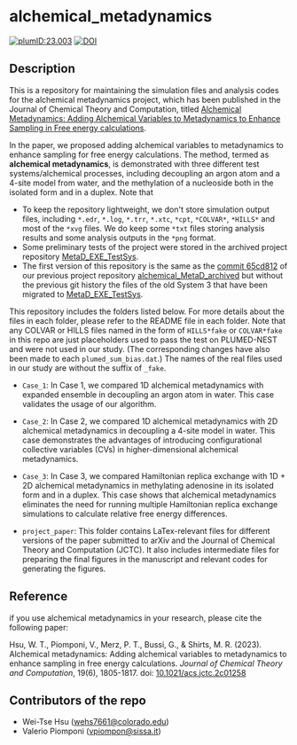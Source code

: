 alchemical_metadynamics
=======================
[//]: # (Badges)
[![plumID:23.003](https://www.plumed-nest.org/eggs/23/003/badge.svg)](https://www.plumed-nest.org/eggs/23/003/)
[![DOI](https://img.shields.io/badge/DOI-10.1021%2Facs.jctc.2c01258-success.svg)](https://doi.org/10.1021/acs.jctc.2c01258)

## Description
This is a repository for maintaining the simulation files and analysis codes for the alchemical metadynamics project, which has been published in the Journal of Chemical Theory and Computation, titled [Alchemical Metadynamics: Adding Alchemical Variables to Metadynamics to Enhance Sampling in Free energy calculations](https://doi.org/10.1021/acs.jctc.2c01258).


In the paper, we proposed adding alchemical variables to metadynamics to enhance sampling for free energy calculations. The method, termed as **alchemical metadynamics**, is demonstrated with three different test systems/alchemical processes, including decoupling an argon atom and a 4-site model from water, and the methylation of a nucleoside both in the isolated form and in a duplex. Note that
- To keep the repository lightweight, we don't store simulation output files, including `*.edr`, `*.log`, `*.trr`, `*.xtc`, `*cpt`, `*COLVAR*`, `*HILLS*` and most of the `*xvg` files. We do keep some `*txt` files storing analysis results and some analysis outputs in the `*png` format.
- Some preliminary tests of the project were stored in the archived project repository [MetaD_EXE_TestSys](https://github.com/wehs7661/MetaD_EXE_TestSys).
- The first version of this repository is the same as the [commit 65cd812](https://github.com/wehs7661/alchemical_MetaD_archived/tree/65cd812a1c11042126abd0d177dfb5e9701f8864) of our previous project repository [alchemical_MetaD_archived](https://github.com/wehs7661/alchemical_MetaD_archived) but without the previous git history the files of the old System 3 that have been migrated to [MetaD_EXE_TestSys](https://github.com/wehs7661/MetaD_EXE_TestSys).

This repository includes the folders listed below. For more details about the files in each folder, please refer to the README file in each folder. Note that any COLVAR or HILLS files named in the form of `HILLS*fake` or `COLVAR*fake` in this repo are just placeholders used to pass the test on PLUMED-NEST and were not used in our study. (The corresponding changes have also been made to each `plumed_sum_bias.dat`.) The names of the real files used in our study are without the suffix of `_fake`.
- `Case_1`: In Case 1, we compared 1D alchemical metadynamics with expanded ensemble in decoupling an argon atom in water. This case validates the usage of our algorithm.

- `Case_2`: In Case 2, we compared 1D alchemical metadynamics with 2D alchemical metadynamics in decoupling a 4-site model in water. This case demonstrates the advantages of introducing configurational collective variables (CVs) in higher-dimensional alchemical metadynamics. 

- `Case_3`: In Case 3, we compared Hamiltonian replica exchange with 1D + 2D alchemical metadynamics in methylating adenosine in its isolated form and in a duplex. This case shows that alchemical metadynamics eliminates the need for running multiple Hamiltonian replica exchange simulations to calculate relative free energy differences. 

- `project_paper`: This folder contains LaTex-relevant files for different versions of the paper submitted to arXiv and the Journal of Chemical Theory and Computation (JCTC). It also includes intermediate files for preparing the final figures in the manuscript and relevant codes for generating the figures. 

## Reference
if you use alchemical metadynamics in your research, please cite the following paper:

Hsu, W. T., Piomponi, V., Merz, P. T., Bussi, G., & Shirts, M. R. (2023). Alchemical metadynamics: Adding alchemical variables to metadynamics to enhance sampling in free energy calculations. *Journal of Chemical Theory and Computation*, 19(6), 1805-1817. doi: [10.1021/acs.jctc.2c01258](https://pubs.acs.org/doi/10.1021/acs.jctc.2c01258)

## Contributors of the repo
- Wei-Tse Hsu (wehs7661@colorado.edu)
- Valerio Piomponi (vpiompon@sissa.it)